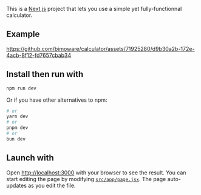 This is a [Next.js](https://nextjs.org/) project that lets you use a simple yet fully-functionnal calculator.
## Example
https://github.com/bimoware/calculator/assets/71925280/d9b30a2b-172e-4acb-8f12-fd7657cbab34
## Install then run with

```bash
npm run dev
```
Or if you have other alternatives to npm:
```bash
# or
yarn dev
# or
pnpm dev
# or
bun dev
```
## Launch with
Open [http://localhost:3000](http://localhost:3000) with your browser to see the result.
You can start editing the page by modifying [`src/app/page.jsx`](https://github.com/bimoware/calculator/blob/main/src/app/page.jsx). The page auto-updates as you edit the file.



